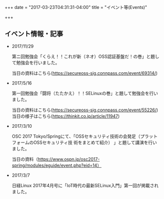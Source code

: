 +++
date = "2017-03-23T04:31:31-04:00"
title = "イベント等(Events)"


+++

## イベント情報・記事
- 2017/11/29

    第ニ回勉強会「くらえ！！これが新（ネオ）OSS認証基盤だ！の巻」と題して勉強会を行いました。  
    
    当日の資料はこちら(https://secureoss-sig.connpass.com/event/69314/)  

- 2017/5/16

    第一回勉強会「闘将（たたかえ）！！SELinuxの巻」と題して勉強会を行いました。  
    
    当日の資料はこちら(https://secureoss-sig.connpass.com/event/55226/)  
    当日の様子はこちら(https://thinkit.co.jp/article/11947)  

- 2017/3/10

    OSC 2017 Tokyo/Springにて、「OSSセキュリティ技術の会発足（プラットフォームのOSSセキュリティ技 術をまとめて紹介） 」と題して講演を行いました。  
    
    当日の資料（https://www.ospn.jp/osc2017-spring/modules/eguide/event.php?eid=14）  

- 2017/3/7 

    日経Linux 2017年4月号に「IoT時代の最新SELinux入門」第一回が掲載されました。  

